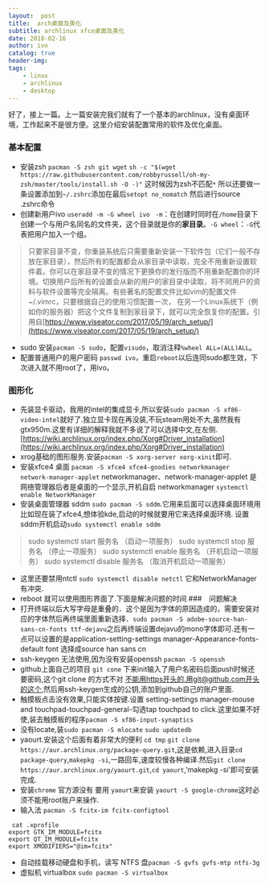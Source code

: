 ```yaml
---
layout:  post
title:  arch桌面及美化
subtitle: archlinux xfce桌面及美化
date: 2018-02-16
author: ivo
catalog: true
header-img:
tags:
    - linux
    - archlinux
    - desktop
---
```

好了，接上一篇。上一篇安装完我们就有了一个基本的archlinux，没有桌面环境，工作起来不是很方便。这里介绍安装配置常用的软件及优化桌面。

### 基本配置
- 安装zsh `pacman -S zsh git wget` `sh -c "$(wget https://raw.githubusercontent.com/robbyrussell/oh-my-zsh/master/tools/install.sh -O -)"` 这时候因为zsh不匹配`*` 所以还要做一条设置添加到`~/.zshrc`添加在最后`setopt no_nomatch` 然后进行source .zshrc命令
- 创建新用户ivo `useradd -m -G wheel ivo ` `-m`：在创建时同时在`/home`目录下创建一个与用户名同名的文件夹，这个目录就是你的**家目录**。`-G wheel`：`-G`代表把用户加入一个组。
> 只要家目录不变，你重装系统后只需要重新安装一下软件包（它们一般不存放在家目录），然后所有的配置都会从家目录中读取，完全不用重新设置软件着。你可以在家目录不变的情况下更换你的发行版而不用重新配置你的环境。切换用户后所有的设置会从新的用户的家目录中读取，将不同用户的资料与软件设置等完全隔离。有些著名的配置文件比如vim的配置文件~/.vimrc，只要根据自己的使用习惯配置一次， 在另一个Linux系统下（例如你的服务器）把这个文件复制到家目录下，就可以完全恢复你的配置。引用自[https://www.viseator.com/2017/05/19/arch_setup/](https://www.viseator.com/2017/05/19/arch_setup/)

- sudo 安装`pacman -S sudo`，配置`visudo`，取消注释`%wheel ALL=(ALL)ALL`。 
- 配置普通用户的用户密码 `passwd ivo`，重启`reboot`以后连同sudo都生效，下次进入就不用root了，用ivo。

### 图形化
- 先装显卡驱动，我用的intel的集成显卡,所以安装`sudo pacman -S xf86-video-intel`就好了.独立显卡现在再没装,不玩steam用处不大,虽然我有gtx950m.这里有详细的解释我就不多说了可以选择中文,在左侧.[https://wiki.archlinux.org/index.php/Xorg#Driver_installation](https://wiki.archlinux.org/index.php/Xorg#Driver_installation)
- xrog基础的图形服务.安装`pacman -S xorg-server xorg-xinit`即可. 
- 安装xfce4 桌面 `pacman -S xfce4 xfce4-goodies networkmanager network-manager-applet` networkmanager、network-manager-applet 是网络管理器后者是桌面的一个显示,开机自启 networkmanager `systemctl enable NetworkManager`
- 安装桌面管理器 sddm `sudo pacman -S sddm`.它用来后面可以选择桌面环境用比如现在装了xfce4,想体验kde,启动的时候就要用它来选择桌面环境. 设置sddm开机启动`sudo systemctl enable sddm`
> sudo systemctl start   服务名 （启动一项服务）
sudo systemctl stop    服务名 （停止一项服务）
sudo systemctl enable  服务名 （开机启动一项服务）
sudo systemctl disable 服务名 （取消开机启动一项服务）

- 这里还要禁用ntctl `sudo systemctl disable netctl` 它和NetworkManager有冲突.
- reboot 就可以使用图形界面了.下面是解决问题的时间
###　问题解决
- 打开终端以后大写字母是重叠的．这个是因为字体的原因造成的，需要安装对应的字体然后再终端里面重新选择．`sudo pacman -S adobe-source-han-sans-cn-fonts ttf-dejavu`之后再终端设置dejavu的mono字体即可.还有一点可以设置的是application-setting-settings manager-Appearance-fonts-default font 选择成source han sans cn
- ssh-keygen 无法使用,因为没有安装openssh `pacman -S openssh`
- github上面自己的项目 `git cone` 下来init输入了用户名密码后面push时候还要密码,这个git clone 的方式不对 不能用https开头的.用git@github.com开头的这个,然后用ssh-keygen生成的公钥,添加到github自己的账户里面.
- 触摸板点击没有效果,只能实体按键.设置 setting-settings manager-mouse and touchpad-touchpad-general-勾选tap touchpad to click.这里如果不好使,装去触摸板的程序`pacman -S xf86-input-synaptics`
- 没有locate,装`sudo pacman -S mlocate` `sudo updatedb`
- yaourt.安装这个后面有着非常大的便利  `cd tmp` `git clone https://aur.archlinux.org/package-query.git`,这是依赖,进入目录`cd package-query`,`makepkg -si`,一路回车,速度较慢各种编译.然后`git clone https://aur.archlinux.org/yaourt.git`,`cd yaourt`,'makepkg -si'即可安装完成.
- 安装`chrome` 官方源没有 要用 `yaourt`来安装 `yaourt -S google-chrome`这时必须不能用root账户来操作.
- 输入法 `pacman -S fcitx-im fcitx-configtool`

```
 cat .xprofile 
export GTK_IM_MODULE=fcitx
export QT_IM_MODULE=fcitx
export XMODIFIERS="@im=fcitx"

```
- 自动挂载移动硬盘和手机，读写 NTFS 盘`pacman -S gvfs gvfs-mtp ntfs-3g`
- 虚拟机 virtualbox `sudo pacman -S virtualbox`

